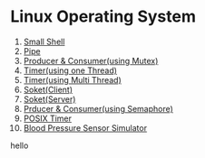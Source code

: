 # Linux Operating System
1. [Small Shell](https://github.com/juthor/operating-system/tree/master/small%20shell)
2. [Pipe](https://github.com/juthor/operating-system/tree/master/pipe) 
3. [Producer & Consumer(using Mutex)](https://github.com/juthor/operating-system/tree/master/producer%20consumer(mutex)) 
4. [Timer(using one Thread)](https://github.com/juthor/operating-system/tree/master/timer(one%20thread))
5. [Timer(using Multi Thread)](https://github.com/juthor/operating-system/tree/master/timer(multi%20thread))
6. [Soket(Client)](https://github.com/juthor/operating-system/tree/master/soket(client)) 
7. [Soket(Server)](https://github.com/juthor/operating-system/tree/master/soket(server)) 
8. [Prducer & Consumer(using Semaphore)](https://github.com/juthor/operating-system/tree/master/producer%20consumer(semaphore)) 
9. [POSIX Timer](https://github.com/juthor/operating-system/tree/master/posix%20timer)
10. [Blood Pressure Sensor Simulator](https://github.com/juthor/operating-system/tree/master/blood%20pressure%20sensor%20simulator)

hello